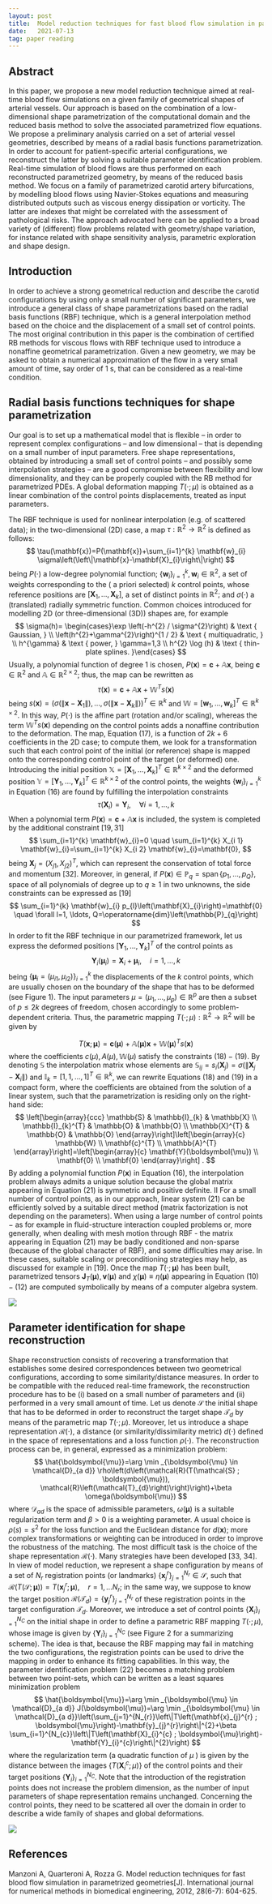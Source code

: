 ```yaml
---
layout: post
title:  Model reduction techniques for fast blood flow simulation in parametrized geometries
date:   2021-07-13 
tag: paper reading
---
```


## Abstract

In this paper, we propose a new model reduction technique aimed at real-time blood flow simulations on a given family of geometrical shapes of arterial vessels. Our approach is based on the combination of a low-dimensional shape parametrization of the computational domain and the reduced basis method to solve the associated parametrized flow equations. We propose a preliminary analysis carried on a set of arterial vessel geometries, described by means of a radial basis functions parametrization. In order to account for patient-specific arterial configurations, we reconstruct the latter by solving a suitable parameter identification problem. Real-time simulation of blood flows are thus performed on each reconstructed parametrized geometry, by means of the reduced basis method. We focus on a family of parametrized carotid artery bifurcations, by modelling blood flows using Navier-Stokes equations and measuring distributed outputs such as viscous energy dissipation or vorticity. The latter are indexes that might be correlated with the assessment of pathological risks. The approach advocated here can be applied to a broad variety of (different) flow problems related with geometry/shape variation, for instance related with shape sensitivity analysis, parametric exploration and shape design.

## Introduction

In order to achieve a strong geometrical reduction and describe the carotid configurations by using only a small number of significant parameters, we introduce a general class of shape parametrizations based on the radial basis functions (RBF) technique, which is a general interpolation method based on the choice and the displacement of a small set of control points. The most original contribution in this paper is the combination of certified RB methods for viscous flows with RBF technique used to introduce a nonaffine geometrical parametrization. Given a new geometry, we may be asked to obtain a numerical approximation of the flow in a very small amount of time, say order of 1 s, that can be considered as a real-time condition. 

## Radial basis functions techniques for shape parametrization

Our goal is to set up a mathematical model that is flexible – in order to represent complex configurations – and low dimensional – that is depending on a small number of input parameters. Free shape representations, obtained by introducing a small set of control points – and possibly some interpolation strategies – are a good compromise between flexibility and low dimensionality, and they can be properly coupled with the RB method for parametrized PDEs. A global deformation mapping $T(\cdot ; \mu)$ is obtained as a linear combination of the control points displacements, treated as input parameters.

The RBF technique is used for nonlinear interpolation (e.g. of scattered data); in the two-dimensional $(2 \mathrm{D})$ case, a map $\tau: \mathbb{R}^{2} \rightarrow \mathbb{R}^{2}$ is defined as follows:
$$
\tau(\mathbf{x})=P(\mathbf{x})+\sum_{i=1}^{k} \mathbf{w}_{i} \sigma\left(\left\|\mathbf{x}-\mathbf{X}_{i}\right\|\right)
$$
being $P(\cdot)$ a low-degree polynomial function; $\left\{\mathbf{w}_{i}\right\}_{i=1}^{k}, \mathbf{w}_{i} \in \mathbb{R}^{2}$, a set of weights corresponding to the ( a priori selected) $k$ control points, whose reference positions are $\left[\mathbf{X}_{1}, \ldots, \mathbf{X}_{k}\right]$, a set of distinct points in $\mathbb{R}^{2} ;$ and $\sigma(\cdot)$ a (translated) radially symmetric function. Common choices introduced for modelling $2 \mathrm{D}$ (or three-dimensional (3D)) shapes are, for example
$$
\sigma(h)= \begin{cases}\exp \left(-h^{2} / \sigma^{2}\right) & \text { Gaussian, } \\ \left(h^{2}+\gamma^{2}\right)^{1 / 2} & \text { multiquadratic, } \\ h^{\gamma} & \text { power, } \gamma=1,3 \\ h^{2} \log (h) & \text { thin-plate splines. }\end{cases}
$$
Usually, a polynomial function of degree 1 is chosen, $P(\mathbf{x})=\mathbf{c}+\mathbb{A} \mathbf{x}$, being $\mathbf{c} \in \mathbb{R}^{2}$ and $\mathbb{A} \in \mathbb{R}^{2 \times 2} ;$ thus, the map can be rewritten as
$$
\tau(\mathbf{x})=\mathbf{c}+\mathbb{A} \mathbf{x}+\mathbb{W}^{T} s(\mathbf{x})
$$
being $s(\mathbf{x})=\left(\sigma\left(\left\|\mathbf{x}-\mathbf{X}_{1}\right\|\right), \ldots, \sigma\left(\left\|\mathbf{x}-\mathbf{X}_{k}\right\|\right)\right)^{T} \in \mathbb{R}^{k}$ and $\mathbb{W}=\left[\mathbf{w}_{1}, \ldots, \mathbf{w}_{k}\right]^{T} \in \mathbb{R}^{k \times 2}$. In this way, $P(\cdot)$ is the affine part (rotation and/or scaling), whereas the term $\mathbb{W}^{T} s(\mathbf{x})$ depending on the control points adds a nonaffine contribution to the deformation. The map, Equation (17), is a function of $2 k+6$ coefficients in the $2 \mathrm{D}$ case; to compute them, we look for a transformation such that each control point of the initial (or reference) shape is mapped onto the corresponding control point of the target (or deformed) one. Introducing the initial position $\mathbb{X}=\left[\mathbf{X}_{1}, \ldots, \mathbf{X}_{k}\right]^{T} \in \mathbb{R}^{k \times 2}$ and the deformed position $\mathbb{Y}=\left[\mathbf{Y}_{1}, \ldots, \mathbf{Y}_{k}\right]^{T} \in \mathbb{R}^{k \times 2}$ of the control points, the weights $\left\{\mathbf{w}_{i}\right\}_{i=1}^{k}$ in Equation (16) are found by fulfilling the interpolation constraints
$$
\tau\left(\mathbf{X}_{i}\right)=\mathbf{Y}_{i}, \quad \forall i=1, \ldots, k
$$
When a polynomial term $P(\mathbf{x})=\mathbf{c}+\mathbb{A} \mathbf{x}$ is included, the system is completed by the additional constraint $[19,31]$
$$
\sum_{i=1}^{k} \mathbf{w}_{i}=0 \quad \sum_{i=1}^{k} X_{i 1} \mathbf{w}_{i}=\sum_{i=1}^{k} X_{i 2} \mathbf{w}_{i}=\mathbf{0},
$$
being $\mathbf{X}_{j}=\left(X_{j 1}, X_{j 2}\right)^{T}$, which can represent the conservation of total force and momentum [32]. Moreover, in general, if $P(\mathbf{x}) \in \mathbb{P}_{q}=\operatorname{span}\left\{p_{1}, \ldots, p_{Q}\right\}$, space of all polynomials of degree up to $q \geq 1$ in two unknowns, the side constraints can be expressed as [19]
$$
\sum_{i=1}^{k} \mathbf{w}_{i} p_{l}\left(\mathbf{X}_{i}\right)=\mathbf{0} \quad \forall l=1, \ldots, Q=\operatorname{dim}\left(\mathbb{P}_{q}\right)
$$
In order to fit the RBF technique in our parametrized framework, let us express the deformed positions $\left[\mathbf{Y}_{1}, \ldots, \mathbf{Y}_{k}\right]^{T}$ of the control points as
$$
\mathbf{Y}_{i}\left(\boldsymbol{\mu}_{i}\right)=\mathbf{X}_{i}+\boldsymbol{\mu}_{i}, \quad i=1, \ldots, k
$$
being $\left\{\boldsymbol{\mu}_{i}=\left(\mu_{i 1}, \mu_{i 2}\right)\right\}_{i=1}^{k}$ the displacements of the $k$ control points, which are usually chosen on the boundary of the shape that has to be deformed (see Figure 1). The input parameters $\mu=\left(\mu_{1}, \ldots, \mu_{p}\right) \in \mathbb{R}^{p}$ are then a subset of $p \leq 2 k$ degrees of freedom, chosen accordingly to some problem-dependent criteria. Thus, the parametric mapping $T(\cdot ; \mu): \mathbb{R}^{2} \rightarrow \mathbb{R}^{2}$ will be given by


$$
T(\mathbf{x} ; \boldsymbol{\mu})=\mathbf{c}(\boldsymbol{\mu})+\mathbb{A}(\boldsymbol{\mu}) \mathbf{x}+\mathbb{W}(\boldsymbol{\mu})^{T} s(\mathbf{x})
$$
where the coefficients $c(\mu), A(\mu), \mathbb{W}(\mu)$ satisfy the constraints $(18)-(19)$. By denoting $\mathbb{S}$ the interpolation matrix whose elements are $\mathbb{S}_{i j}=s_{i}\left(\mathbf{X}_{j}\right)=\sigma\left(\left\|\mathbf{X}_{j}-\mathbf{X}_{i}\right\|\right)$ and $\mathbb{I}_{k}=[1,1, \ldots, 1]^{T} \in \mathbb{R}^{k}$, we can rewrite Equations (18) and (19) in a compact form, where the coefficients are obtained from the solution of a linear system, such that the parametrization is residing only on the right-hand side:
$$
\left[\begin{array}{ccc}
\mathbb{S} & \mathbb{I}_{k} & \mathbb{X} \\
\mathbb{I}_{k}^{T} & \mathbb{O} & \mathbb{O} \\
\mathbb{X}^{T} & \mathbb{O} & \mathbb{O}
\end{array}\right]\left[\begin{array}{c}
\mathbb{W} \\
\mathbf{c}^{T} \\
\mathbb{A}^{T}
\end{array}\right]=\left[\begin{array}{c}
\mathbf{Y}(\boldsymbol{\mu}) \\
\mathbf{0} \\
\mathbf{0}
\end{array}\right] .
$$
By adding a polynomial function $P(\mathbf{x})$ in Equation (16), the interpolation problem always admits a unique solution because the global matrix appearing in Equation (21) is symmetric and positive definite. II For a small number of control points, as in our approach, linear system (21) can be efficiently solved by a suitable direct method (matrix factorization is not depending on the parameters). When using a large number of control points $-$ as for example in fluid-structure interaction coupled problems or, more generally, when dealing with mesh motion through $\mathrm{RBF}$ - the matrix appearing in Equation (21) may be badly conditioned and non-sparse (because of the global character of RBF), and some difficulties may arise. In these cases, suitable scaling or preconditioning strategies may help, as discussed for example in [19]. Once the map $T(\cdot ; \boldsymbol{\mu})$ has been built, parametrized tensors $\boldsymbol{J}_{T}(\boldsymbol{\mu}), \boldsymbol{v}(\boldsymbol{\mu})$ and $\chi(\boldsymbol{\mu}) \equiv \eta(\boldsymbol{\mu})$ appearing in Equation $(10)-(12)$ are computed symbolically by means of a computer algebra system.

![](https://suifeng2020.github.io/images/posts/Fast_blood_flow_simulation/img1.png)

## Parameter identification for shape reconstruction

Shape reconstruction consists of recovering a transformation that establishes some desired correspondences between two geometrical configurations, according to some similarity/distance measures. In order to be compatible with the reduced real-time framework, the reconstruction procedure has to be (i) based on a small number of parameters and (ii) performed in a very small amount of time. Let us denote $\mathcal{S}$ the initial shape that has to be deformed in order to reconstruct the target shape $\mathcal{T}_{d}$ by means of the parametric map $T(\cdot ; \mu)$. Moreover, let us introduce a shape representation $\mathcal{R}(\cdot)$, a distance (or similarity/dissimilarity metric) $d(\cdot)$ defined in the space of representations and a loss function $\rho(\cdot)$. The reconstruction process can be, in general, expressed as a minimization problem:
$$
\hat{\boldsymbol{\mu}}=\arg \min _{\boldsymbol{\mu} \in \mathcal{D}_{a d}} \rho\left(d\left(\mathcal{R}(T(\mathcal{S} ; \boldsymbol{\mu})), \mathcal{R}\left(\mathcal{T}_{d}\right)\right)\right)+\beta \omega(\boldsymbol{\mu})
$$
where $\mathcal{D}_{a d}$ is the space of admissible parameters, $\omega(\boldsymbol{\mu})$ is a suitable regularization term and $\beta>0$ is a weighting parameter. A usual choice is $\rho(s)=s^{2}$ for the loss function and the Euclidean distance for $d(\mathbf{x})$; more complex transformations or weighting can be introduced in order to improve the robustness of the matching. The most difficult task is the choice of the shape representation $\mathcal{R}(\cdot)$. Many strategies have been developed [33, 34]. In view of model reduction, we represent a shape configuration by means of a set of $N_{r}$ registration points (or landmarks) $\left\{\mathbf{x}_{j}^{r}\right\}_{j=1}^{N_{r}} \in \mathcal{S}$, such that $\mathcal{R}(T(\mathcal{S} ; \boldsymbol{\mu}))=T\left(\mathbf{x}_{j}^{r} ; \boldsymbol{\mu}\right), \quad r=1, \ldots N_{r} ;$ in the same way, we suppose to know the target position $\mathcal{R}\left(\mathcal{T}_{d}\right)=\left\{\mathbf{y}_{j}^{r}\right\}_{j=1}^{N_{r}}$ of these registration points in the target configuration $\mathcal{T}_{d}$. Moreover, we introduce a set of control points $\left\{\mathbf{X}_{i}\right\}_{i=1}^{N_{C}}$ on the initial shape in order to define a parametric RBF mapping $T(\cdot ; \mu)$, whose image is given by $\left\{\mathbf{Y}_{i}\right\}_{i=1}^{N_{C}}$ (see Figure 2 for a summarizing scheme). The idea is that, because the RBF mapping may fail in matching the two configurations, the registration points can be used to drive the mapping in order to enhance its fitting capabilities. In this way, the parameter identification problem (22) becomes a matching problem between two point-sets, which can be written as a least squares minimization problem 
$$
\hat{\boldsymbol{\mu}}=\arg \min _{\boldsymbol{\mu} \in \mathcal{D}_{a d}} J(\boldsymbol{\mu})=\arg \min _{\boldsymbol{\mu} \in \mathcal{D}_{a d}}\left(\sum_{j=1}^{N_{r}}\left\|T\left(\mathbf{x}_{j}^{r} ; \boldsymbol{\mu}\right)-\mathbf{y}_{j}^{r}\right\|^{2}+\beta \sum_{i=1}^{N_{c}}\left\|T\left(\mathbf{X}_{i}^{c} ; \boldsymbol{\mu}\right)-\mathbf{Y}_{i}^{c}\right\|^{2}\right)
$$
where the regularization term (a quadratic function of $\mu$ ) is given by the distance between the images $\left\{T\left(\mathbf{X}_{i}^{c} ; \mu\right)\right\}$ of the control points and their target positions $\left\{\mathbf{Y}_{i}\right\}_{i=1}^{N_{C}}$. Note that the introduction of the registration points does not increase the problem dimension, as the number of input parameters of shape representation remains unchanged. Concerning the control points, they need to be scattered all over the domain in order to describe a wide family of shapes and global deformations.

![](https://suifeng2020.github.io/images/posts/Fast_blood_flow_simulation/img2.png)

## References

Manzoni A, Quarteroni A, Rozza G. Model reduction techniques for fast blood flow simulation in parametrized geometries[J]. International journal for numerical methods in biomedical engineering, 2012, 28(6-7): 604-625.
